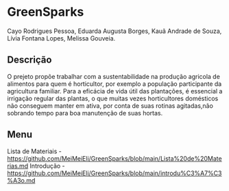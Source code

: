 # GreenSparks
Cayo Rodrigues Pessoa, Eduarda Augusta Borges, Kauã Andrade de Souza, Lívia Fontana Lopes, Melissa Gouveia.

## **Descrição**

 O prejeto propõe trabalhar com a sustentabilidade na produção agricola de alimentos para quem é horticultor, por exemplo a população participante da agricultura familiar. Para a eficácia de vida útil das plantações, é essencial a irrigação regular das plantas, o que muitas vezes horticultores domésticos não conseguem manter em ativa, por conta de suas rotinas agitadas,não sobrando tempo para boa manutenção de suas hortas.
 
 ## **Menu**
 
 Lista de Materiais - https://github.com/MeiMeiEli/GreenSparks/blob/main/Lista%20de%20Materias.md
 Introdução - https://github.com/MeiMeiEli/GreenSparks/blob/main/introdu%C3%A7%C3%A3o.md
 

